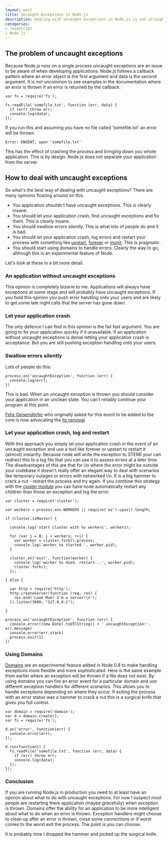 ```yaml
--- 
layout: post
title: Uncaught Exceptions in Node.js
description: Dealing with uncaught exceptions in Node.js is not straightforward
categories: 
- JavaScript
- Node.js
---
```


## The problem of uncaught exceptions

Because Node.js runs on a single process uncaught exceptions are an issue to be aware of when developing applications. Node.js follows a callback pattern where an error object is the first argument and data is the second argument. It is not uncommon to see examples in the documentation where an error is thrown if an error is returned by the callback.

```
var fs = require('fs');

fs.readFile('somefile.txt', function (err, data) {
  if (err) throw err;
  console.log(data);
});
```

If you run this and assuming you have no file called 'somefile.txt' an error will be thrown.

```
Error: ENOENT, open 'somefile.txt'
```

This has the effect of crashing the process and bringing down you whole application. This is by design. Node.js does not separate your application from the server. 

## How to deal with uncaught exceptions

So what's the best way of dealing with uncaught exceptions? There are many opinions floating around on this.

* You application shouldn't have uncaught exceptions. This is clearly insane.
* You should let your application crash, find uncaught exceptions and fix them. This is clearly insane.
* You should swallow errors silently. This is what lots of people do and it is bad.
* You should let your application crash, log errors and restart your process with something like [upstart][1], [forever][3] or [monit][2]. This is pragmatic.
* You should start using domains to handle errors. Clearly the way to go, although this is an experimental feature of Node.

Let's look at these in a bit more detail.

### An application without uncaught exceptions

This opinion is completely bizarre to me. Applications will always have exceptions at some stage and will probably have uncaught exceptions. If you hold this opinion you push error handling onto your users and are likely to get some late night calls that the server has gone down.

### Let your application crash

The only defence I can find in this opinion is the fail fast argument. You are going to fix your application quickly if it unavailable. If an application without uncaught exceptions is denial letting your application crash is acceptance. But you are still pushing exception handling onto your users.

### Swallow errors silently

Lots of people do this:

```
process.on('uncaughtException', function (err) {
  console.log(err);
})
```

This is bad. When an uncaught exception is thrown you should consider your application in an unclean state. You can't reliably continue your program at this point. 

[Felix Geisend&ouml;rfer][6] who originally asked for this event to be added to the core is now advocating the [its removal][7]. 

### Let your application crash, log and restart

With this approach you simply let your application crash in the event of an uncaught exception and use a tool like forever or upstart to restart it (almost) instantly. Because node will write the exception to STERR your can redirect this to a log file that you can use it to assess errors at a later time. The disadvantages of this are that for i/o where the error might be outside your codebase it doesn't really offer an elegant way to deal with scenarios like temporary outages or errors with networked i/o. It is a big hammer to crack a nut - restart the process and try again. If you combine this strategy with the [cluster module][4] you can have node automatically restart any children than throw an exception and log the error.

```
var cluster = require('cluster');

var workers = process.env.WORKERS || require('os').cpus().length;

if (cluster.isMaster) {

  console.log('start cluster with %s workers', workers);

  for (var i = 0; i < workers; ++i) {
    var worker = cluster.fork().process;
    console.log('worker %s started.', worker.pid);
  }

  cluster.on('exit', function(worker) {
    console.log('worker %s died. restart...', worker.pid);
    cluster.fork();
  });

} else {

  var http = require('http');
  http.createServer(function (req, res) {
    res.end('Look Mum! I'm a server!\n');
  }).listen(3000, "127.0.0.1");

}

process.on('uncaughtException', function (err) {
  console.error((new Date).toUTCString() + ' uncaughtException:', err.message)
  console.error(err.stack)
  process.exit(1)
})
```

### Using Domains

[Domains][5] are an experimental feature added in Node 0.8 to make handling exceptions more flexible and more sophisticated. Here is the same example from earlier where an exception will be thrown if a file does not exist. By using domains you can fire an error event for a particular domain and use different exception handlers for different scenarios. This allows you to handle exceptions depending on where they occur. If exiting the process with an error status was a hammer to crack a nut this is a surgical knife that gives you full control. 

```
var domain = require('domain');
var d = domain.create();
var fs = require('fs');

d.on('error', function(err) {
  console.error(err);
});

d.run(function() {
  fs.readFile('somefile.txt', function (err, data) {
    if (err) throw err;
    console.log(data);
  });
});
```

### Conclusion

If you are running Node.js in production you need to at least have an opinion about what to do with uncaught exceptions. For now I suspect most people are restarting there application (maybe gracefully) when exception is thrown. Domains offer the ability for an application to be more intelligent about what to do when an error is thrown. Exception handlers might choose to clean up after an error is thrown, close some connections or if worst comes to the worst exit the process. The point is you can choose. 

It is probably time I dropped the hammer and picked up the surgical knife. 

[1]: http://upstart.ubuntu.com/
[2]: http://mmonit.com/monit/
[3]: https://github.com/nodejitsu/forever
[4]: http://nodejs.org/api/cluster.html
[5]: http://nodejs.org/api/domain.html
[6]: http://felixge.de/
[7]: https://github.com/joyent/node/issues/2582


